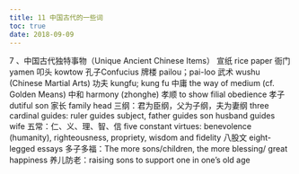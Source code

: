```yaml
---
title: 11 中国古代的一些词
toc: true
date: 2018-09-09
---
```


7 、中国古代独特事物（Unique Ancient Chinese Items）
宣纸 rice paper
衙门 yamen
叩头 kowtow
孔子Confucius
牌楼 pailou；pai-loo
武术 wushu (Chinese Martial Arts)
功夫 kungfu; kung fu 
中庸 the way of medium (cf. Golden Means)
中和 harmony (zhonghe)
孝顺 to show filial obedience
孝子 dutiful son
家长 family head
三纲：君为臣纲，父为子纲，夫为妻纲
    three cardinal guides: ruler guides subject, father guides son husband guides wife
五常：仁、义、理、智、信
    five constant virtues: benevolence (humanity), righteousness, propriety, wisdom and fidelity
八股文 eight-legged essays
多子多福：The more sons/children, the more blessing/ great happiness
养儿防老：raising sons to support one in one’s old age
